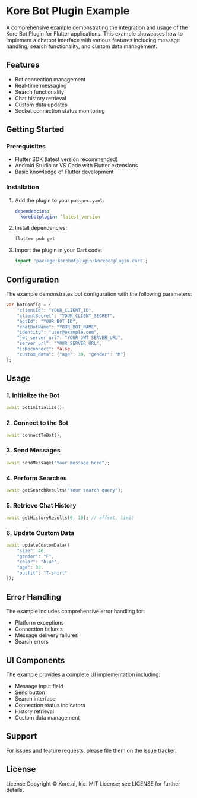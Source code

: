 # Kore Bot Plugin Example

A comprehensive example demonstrating the integration and usage of the Kore Bot Plugin for Flutter applications. This example showcases how to implement a chatbot interface with various features including message handling, search functionality, and custom data management.

## Features

- Bot connection management
- Real-time messaging
- Search functionality
- Chat history retrieval
- Custom data updates
- Socket connection status monitoring

## Getting Started

### Prerequisites

- Flutter SDK (latest version recommended)
- Android Studio or VS Code with Flutter extensions
- Basic knowledge of Flutter development

### Installation

1. Add the plugin to your `pubspec.yaml`:
   ```yaml
   dependencies:
     korebotplugin: ^latest_version
   ```

2. Install dependencies:
   ```bash
   flutter pub get
   ```

3. Import the plugin in your Dart code:
   ```dart
   import 'package:korebotplugin/korebotplugin.dart';
   ```

## Configuration

The example demonstrates bot configuration with the following parameters:

```dart
var botConfig = {
    "clientId": "YOUR_CLIENT_ID",
    "clientSecret": "YOUR_CLIENT_SECRET",
    "botId": "YOUR_BOT_ID",
    "chatBotName": "YOUR_BOT_NAME",
    "identity": "user@example.com",
    "jwt_server_url": "YOUR_JWT_SERVER_URL",
    "server_url": "YOUR_SERVER_URL",
    "isReconnect": false,
    "custom_data": {"age": 39, "gender": "M"}
};
```

## Usage

### 1. Initialize the Bot
```dart
await botInitialize();
```

### 2. Connect to the Bot
```dart
await connectToBot();
```

### 3. Send Messages
```dart
await sendMessage("Your message here");
```

### 4. Perform Searches
```dart
await getSearchResults("Your search query");
```

### 5. Retrieve Chat History
```dart
await getHistoryResults(0, 10); // offset, limit
```

### 6. Update Custom Data
```dart
await updateCustomData({
    "size": 40,
    "gender": "F",
    "color": "blue",
    "age": 38,
    "outfit": "T-shirt"
});
```

## Error Handling

The example includes comprehensive error handling for:
- Platform exceptions
- Connection failures
- Message delivery failures
- Search errors

## UI Components

The example provides a complete UI implementation including:
- Message input field
- Send button
- Search interface
- Connection status indicators
- History retrieval
- Custom data management

## Support

For issues and feature requests, please file them on the [issue tracker](https://github.com/your-repo/issues).

## License

License Copyright © Kore.ai, Inc. MIT License; see LICENSE for further details.
